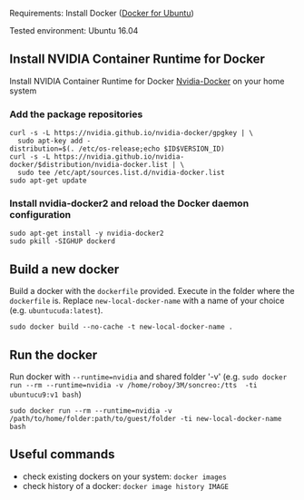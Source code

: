 Requirements: Install Docker ([Docker for Ubuntu])

Tested environment: Ubuntu 16.04

## Install NVIDIA Container Runtime for Docker 
Install NVIDIA Container Runtime for Docker [Nvidia-Docker] on your home system
### Add the package repositories
```
curl -s -L https://nvidia.github.io/nvidia-docker/gpgkey | \
  sudo apt-key add -
distribution=$(. /etc/os-release;echo $ID$VERSION_ID)
curl -s -L https://nvidia.github.io/nvidia-docker/$distribution/nvidia-docker.list | \
  sudo tee /etc/apt/sources.list.d/nvidia-docker.list
sudo apt-get update
```

### Install nvidia-docker2 and reload the Docker daemon configuration
```
sudo apt-get install -y nvidia-docker2
sudo pkill -SIGHUP dockerd
```

## Build a new docker 
Build a docker with the `dockerfile` provided. Execute in the folder where the `dockerfile` is. Replace `new-local-docker-name` with a name of your choice (e.g. `ubuntucuda:latest`).
```
sudo docker build --no-cache -t new-local-docker-name .
```

## Run the docker 
Run docker with `--runtime=nvidia` and shared folder '-v' (e.g. `sudo docker run --rm --runtime=nvidia -v /home/roboy/3M/soncreo:/tts  -ti ubuntucu9:v1 bash`)
```
sudo docker run --rm --runtime=nvidia -v /path/to/home/folder:path/to/guest/folder -ti new-local-docker-name bash
```

## Useful commands
- check existing dockers on your system: `docker images`
- check history of a docker: `docker image history IMAGE`

[Nvidia-Docker]: https://github.com/NVIDIA/nvidia-docker
[Docker for Ubuntu]: https://www.digitalocean.com/community/tutorials/how-to-install-and-use-docker-on-ubuntu-16-04

